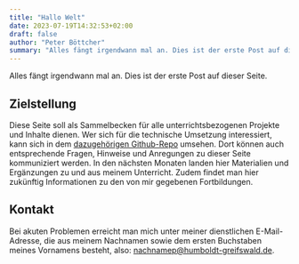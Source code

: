 ```yaml
---
title: "Hallo Welt"
date: 2023-07-19T14:32:53+02:00
draft: false
author: "Peter Böttcher"
summary: "Alles fängt irgendwann mal an. Dies ist der erste Post auf dieser Seite."
---
```

Alles fängt irgendwann mal an. Dies ist der erste Post auf dieser Seite.

## Zielstellung

Diese Seite soll als Sammelbecken für alle unterrichtsbezogenen Projekte und Inhalte dienen. Wer sich für die technische Umsetzung interessiert, kann sich in dem [dazugehörigen Github-Repo](https://github.com/peboettch/boettcher.schule) umsehen. Dort können auch entsprechende Fragen, Hinweise und Anregungen zu dieser Seite kommuniziert werden.
In den nächsten Monaten landen hier Materialien und Ergänzungen zu und aus meinem Unterricht. Zudem findet man hier zukünftig Informationen zu den von mir gegebenen Fortbildungen.

## Kontakt

Bei akuten Problemen erreicht man mich unter meiner dienstlichen E-Mail-Adresse, die aus meinem Nachnamen sowie dem ersten Buchstaben meines Vornamens besteht, also: <nachnamep@humboldt-greifswald.de>.
